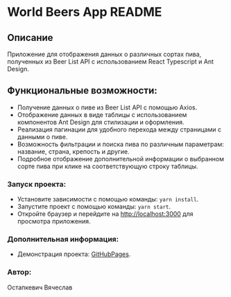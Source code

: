 # World Beers App README

## Описание

Приложение для отображения данных о различных сортах пива, полученных из Beer List API 
с использованием React Typescript и Ant Design.

## Функциональные возможности:

* Получение данных о пиве из Beer List API с помощью Axios.
* Отображение данных в виде таблицы с использованием компонентов Ant Design для стилизации и оформления.
* Реализация пагинации для удобного перехода между страницами с данными о пиве.
* Возможность фильтрации и поиска пива по различным параметрам: название, страна, крепость и другие.
* Подробное отображение дополнительной информации о выбранном сорте пива при клике на соответствующую строку таблицы.

### Запуск проекта:

* Установите зависимости с помощью команды: `yarn install`.
* Запустите проект с помощью команды: `yarn start`.
* Откройте браузер и перейдите на [http://localhost:3000](http://localhost:3000) для просмотра приложения.

### Дополнительная информация:

* Демонстрация проекта: [GitHubPages](https://SlavaOST-it.github.io/rinar-automation-test).

### Автор:

Остапкевич Вячеслав
